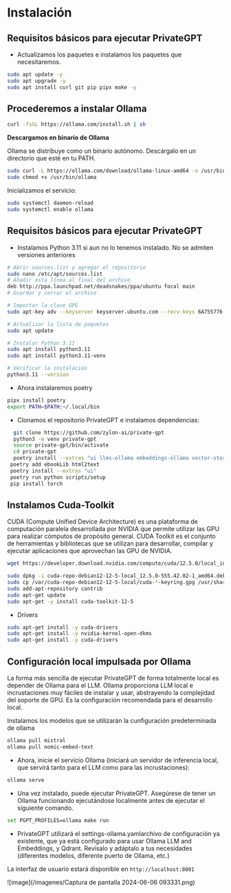 # Instalación

## Requisitos básicos para ejecutar PrivateGPT

- Actualizamos los paquetes e instalamos los paquetes que necesitaremos.

```sh 
sudo apt update -y 
sudo apt upgrade -y
sudo apt install curl git pip pipx make -y
```

## Procederemos a instalar Ollama

```sh
curl -fsSL https://ollama.com/install.sh | sh
```
 **Descargamos en binario de Ollama**
 
 Ollama se distribuye como un binario autónomo. Descárgalo en un directorio que esté en tu PATH.

 ```sh
sudo curl -L https://ollama.com/download/ollama-linux-amd64 -o /usr/bin/ollama
sudo chmod +x /usr/bin/ollama
 ```

Inicializamos el servicio:

```sh
sudo systemctl daemon-reload
sudo systemctl enable ollama
```

## Requisitos básicos para ejecutar PrivateGPT

- Instalamos Python 3.11 si aun no lo tenemos instalado. No se admiten versiones anteriores

```sh
# Abrir sources.list y agregar el repositorio
sudo nano /etc/apt/sources.list
# Añadir esta línea al final del archivo
deb http://ppa.launchpad.net/deadsnakes/ppa/ubuntu focal main
# Guardar y cerrar el archivo 

# Importar la clave GPG
sudo apt-key adv --keyserver keyserver.ubuntu.com --recv-keys 6A755776

# Actualizar la lista de paquetes
sudo apt update

# Instalar Python 3.11
sudo apt install python3.11
sudo apt install python3.11-venv

# Verificar la instalación
python3.11 --version
```
- Ahora instalaremos poetry 

```sh
pipx install poetry
export PATH=$PATH:~/.local/bin
```
- Clonamos el repositorio PrivateGPT e instalamos dependencias:

```sh
  git clone https://github.com/zylon-ai/private-gpt
  python3 -m venv private-gpt
  source private-gpt/bin/activate
  cd private-gpt
  poetry install --extras "ui llms-ollama embeddings-ollama vector-stores-qdrant"
 poetry add ebookLib html2text
 poetry install --extras "ui"
 poetry run python scripts/setup
 pip install torch
```
## Instalamos Cuda-Toolkit

CUDA (Compute Unified Device Architecture) es una plataforma de computación paralela desarrollada por NVIDIA que permite utilizar las GPU para realizar cómputos de propósito general. CUDA Toolkit es el conjunto de herramientas y bibliotecas que se utilizan para desarrollar, compilar y ejecutar aplicaciones que aprovechan las GPU de NVIDIA.

```sh
wget https://developer.download.nvidia.com/compute/cuda/12.5.0/local_installers/cuda-repo-debian12-12-5-local_12.5.0-555.42.02-1_amd64.deb

sudo dpkg -i cuda-repo-debian12-12-5-local_12.5.0-555.42.02-1_amd64.deb
sudo cp /var/cuda-repo-debian12-12-5-local/cuda-*-keyring.gpg /usr/share/keyrings/
sudo add-apt-repository contrib
sudo apt-get update
sudo apt-get -y install cuda-toolkit-12-5
```

- Drivers

```sh
sudo apt-get install -y cuda-drivers
sudo apt-get install -y nvidia-kernel-open-dkms
sudo apt-get install -y cuda-drivers
```

## Configuración local impulsada por Ollama

La forma más sencilla de ejecutar PrivateGPT de forma totalmente local es depender de Ollama para el LLM. Ollama proporciona LLM local e incrustaciones muy fáciles de instalar y usar, abstrayendo la complejidad del soporte de GPU. Es la configuración recomendada para el desarrollo local.

Instalamos los modelos que se utilizarán la cunfiguración predeterminada de ollama

```sh
ollama pull mistral
ollama pull nomic-embed-text
```
- Ahora, inicie el servicio Ollama (iniciará un servidor de inferencia local, que servirá tanto para el LLM como para las incrustaciones):

```sh
ollama serve 
```
- Una vez instalado, puede ejecutar PrivateGPT. Asegúrese de tener un Ollama funcionando ejecutándose localmente antes de ejecutar el siguiente comando.

```sh
set PGPT_PROFILES=ollama make run
```

- PrivateGPT utilizará el settings-ollama.yamlarchivo de configuración ya existente, que ya está configurado para usar Ollama LLM and Embeddings, y Qdrant. Revísalo y adáptalo a tus necesidades (diferentes modelos, diferente puerto de Ollama, etc.)

La interfaz de usuario estará disponible en `http://localhost:8001`

![image](/imagenes/Captura de pantalla 2024-06-06 093331.png)
